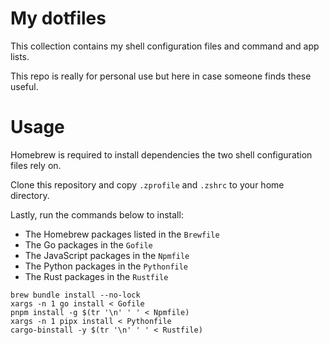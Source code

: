 # My dotfiles

This collection contains my shell configuration files and command and app lists.

This repo is really for personal use but here in case someone finds these useful.

# Usage

Homebrew is required to install dependencies the two shell configuration files rely on.

Clone this repository and copy `.zprofile` and `.zshrc` to your home directory.

Lastly, run the commands below to install:

- The Homebrew packages listed in the `Brewfile`
- The Go packages in the `Gofile`
- The JavaScript packages in the `Npmfile`
- The Python packages in the `Pythonfile`
- The Rust packages in the `Rustfile`

```shell
brew bundle install --no-lock
xargs -n 1 go install < Gofile
pnpm install -g $(tr '\n' ' ' < Npmfile)
xargs -n 1 pipx install < Pythonfile
cargo-binstall -y $(tr '\n' ' ' < Rustfile)
```

